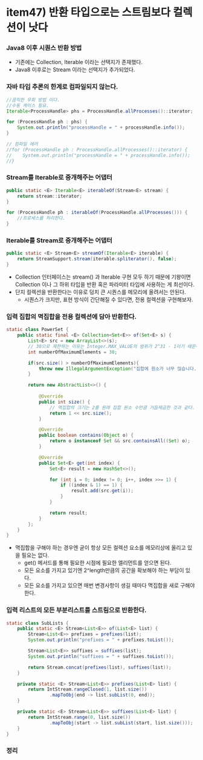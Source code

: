 # item47) 반환 타입으로는 스트림보다 컬렉션이 낫다

### Java8 이후 시퀀스 반환 방법
- 기존에는 Collection, Iterable 이라는 선택지가 존재했다.
- Java8 이후로는 Stream 이라는 선택지가 추가되었다.


### 자바 타입 추론의 한계로 컴파일되지 않는다.
```java
//끔직한 우회 방법 이다.
//수동 케이스 필요.
Iterable<ProcessHandle> phs = ProcessHandle.allProcesses()::iterator;

for (ProcessHandle ph : phs) {
    System.out.println("processHandle = " + processHandle.info());
}

// 컴파일 에러
//for (ProcessHandle ph : ProcessHandle.allProcesses()::iterator) {
//    System.out.println("processHandle = " + processHandle.info());
//}
```

### Stream<E>를 Iterable<E>로 중개해주는 어댑터
```java
public static <E> Iterable<E> iterableOf(Stream<E> stream) {
    return stream::iterator;
}

for (ProcessHandle ph : iterableOf(ProcessHandle.allProcesses())) {
    //프로세스를 처리한다.
}

```

### Iterable<E>를 Stream<E>로 중개해주는 어댑터
```java
public static <E> Stream<E> streamOf(Iterable<E> iterable) {
    return StreamSupport.stream(iterable.spliterator(), false);
}
```

- Collection 인터페이스는 stream() 과 Iterable 구현 모두 하기 때문에 기왕이면 Collection 이나 그 하위 타입을 반환 혹은 파라미터 타입에 사용하는 게 최선이다.
- 단지 컬렉션을 반환한다는 이유로 덩치 큰 시퀀스를 메모리에 올려서는 안된다.
  - 시퀀스가 크지만, 표현 방식이 간단해질 수 있다면, 전용 컬렉션을 구현해보자.

### 입력 집합의 멱집합을 전용 컬렉션에 담아 반환한다.
```java
static class PowerSet {
    public static final <E> Collection<Set<E>> of(Set<E> s) {
        List<E> src = new ArrayList<>(s);
        // 30으로 제한하는 이유는 Integer.MAX_VALUE의 범위가 2^31 - 1이기 때문이다.
        int numberOfMaximumElements = 30;

        if(src.size() > numberOfMaximumElements){
            throw new IllegalArgumentException("집합에 원소가 너무 많습니다. (최대 " + numberOfMaximumElements + " 개)");
        }

        return new AbstractList<>() {
            
            @Override
            public int size() {
                // 멱집합의 크기는 2를 원래 집합 원소 수만큼 거듭제곱한 것과 같다.
                return 1 << src.size();
            }

            @Override
            public boolean contains(Object o) {
                return o instanceof Set && src.containsAll((Set) o);
            }

            @Override
            public Set<E> get(int index) {
                Set<E> result = new HashSet<>();

                for (int i = 0; index != 0; i++, index >>= 1) {
                    if ((index & 1) == 1) {
                        result.add(src.get(i));
                    }
                }

                return result;
            }
        };
    }
}
```

- 멱집합을 구해야 하는 경우엔 굳이 항상 모든 컬렉션 요소를 메모리상에 올리고 있을 필요는 없다.
  - get() 메서드를 통해 필요한 시점에 필요한 엘리먼트를 얻으면 된다.
  - 모든 요소를 가지고 있기엔 2^length만큼의 공간을 확보해야 하는 부담이 있다.
  - 모든 요소를 가지고 있으면 매번 변경사항이 생길 때마다 멱집합을 새로 구해야 한다.

### 입력 리스트의 모든 부분리스트를 스트림으로 반환한다.
```java
static class SubLists {
    public static <E> Stream<List<E>> of(List<E> list) {
        Stream<List<E>> prefixes = prefixes(list);
        System.out.println("prefixes = " + prefixes.toList());

        Stream<List<E>> suffixes = suffixes(list);
        System.out.println("suffixes = " + suffixes.toList());

        return Stream.concat(prefixes(list), suffixes(list));
    }

    private static <E> Stream<List<E>> prefixes(List<E> list) {
        return IntStream.rangeClosed(1, list.size())
                .mapToObj(end -> list.subList(0, end));
    }

    private static <E> Stream<List<E>> suffixes(List<E> list) {
        return IntStream.range(0, list.size())
                .mapToObj(start -> list.subList(start, list.size()));
    }
}

```



### 정리